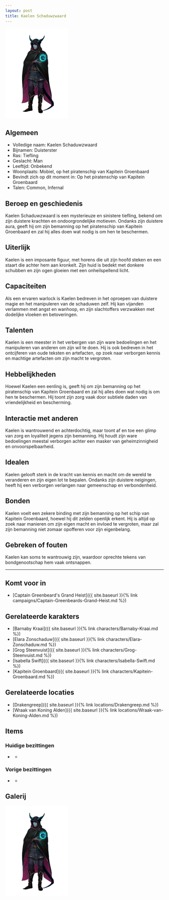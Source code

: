 ```yaml
---
layout: post
title: Kaelen Schaduwzwaard
---
```


<img src="../images/Kealen Schaduwzwaard.png" alt="Kaelen Schaduwzwaard" width=200>

## Algemeen
* Volledige naam: Kaelen Schaduwzwaard
* Bijnamen: Duisterster
* Ras: Tiefling
* Geslacht: Man
* Leeftijd: Onbekend
* Woonplaats: Mobiel, op het piratenschip van Kapitein Groenbaard
* Bevindt zich op dit moment in: Op het piratenschip van Kapitein Groenbaard
* Talen: Common, Infernal

## Beroep en geschiedenis
Kaelen Schaduwzwaard is een mysterieuze en sinistere tiefling, bekend om zijn duistere krachten en ondoorgrondelijke motieven. Ondanks zijn duistere aura, geeft hij om zijn bemanning op het piratenschip van Kapitein Groenbaard en zal hij alles doen wat nodig is om hen te beschermen.

## Uiterlijk
Kaelen is een imposante figuur, met horens die uit zijn hoofd steken en een staart die achter hem aan kronkelt. Zijn huid is bedekt met donkere schubben en zijn ogen gloeien met een onheilspellend licht.

## Capaciteiten
Als een ervaren warlock is Kaelen bedreven in het oproepen van duistere magie en het manipuleren van de schaduwen zelf. Hij kan vijanden verlammen met angst en wanhoop, en zijn slachtoffers verzwakken met dodelijke vloeken en betoveringen.

## Talenten
Kaelen is een meester in het verbergen van zijn ware bedoelingen en het manipuleren van anderen om zijn wil te doen. Hij is ook bedreven in het ontcijferen van oude teksten en artefacten, op zoek naar verborgen kennis en machtige artefacten om zijn macht te vergroten.

## Hebbelijkheden
Hoewel Kaelen een eenling is, geeft hij om zijn bemanning op het piratenschip van Kapitein Groenbaard en zal hij alles doen wat nodig is om hen te beschermen. Hij toont zijn zorg vaak door subtiele daden van vriendelijkheid en bescherming.

## Interactie met anderen
Kaelen is wantrouwend en achterdochtig, maar toont af en toe een glimp van zorg en loyaliteit jegens zijn bemanning. Hij houdt zijn ware bedoelingen meestal verborgen achter een masker van geheimzinnigheid en onvoorspelbaarheid.

## Idealen
Kaelen gelooft sterk in de kracht van kennis en macht om de wereld te veranderen en zijn eigen lot te bepalen. Ondanks zijn duistere neigingen, heeft hij een verborgen verlangen naar gemeenschap en verbondenheid.

## Bonden
Kaelen voelt een zekere binding met zijn bemanning op het schip van Kapitein Groenbaard, hoewel hij dit zelden openlijk erkent. Hij is altijd op zoek naar manieren om zijn eigen macht en invloed te vergroten, maar zal zijn bemanning niet zomaar opofferen voor zijn eigenbelang.

## Gebreken of fouten
Kaelen kan soms te wantrouwig zijn, waardoor oprechte tekens van bondgenootschap hem vaak ontsnappen.

---

## Komt voor in
* [Captain Greenbeard's Grand Heist]({{ site.baseurl }}{% link campaigns/Captain-Greenbeards-Grand-Heist.md %})

## Gerelateerde karakters
* [Barnaby Kraai]({{ site.baseurl }}{% link characters/Barnaby-Kraai.md %})
* [Elara Zonschaduw]({{ site.baseurl }}{% link characters/Elara-Zonschaduw.md %})
* [Grog Steenvuist]({{ site.baseurl }}{% link characters/Grog-Steenvuist.md %})
* [Isabella Swift]({{ site.baseurl }}{% link characters/Isabella-Swift.md %})
* [Kapitein Groenbaard]({{ site.baseurl }}{% link characters/Kapitein-Groenbaard.md %})

## Gerelateerde locaties
* [Drakengreep]({{ site.baseurl }}{% link locations/Drakengreep.md %})
* [Wraak van Koning Alden]({{ site.baseurl }}{% link locations/Wraak-van-Koning-Alden.md %})

## Items

### Huidige bezittingen
* -

### Vorige bezittingen
* -

## Galerij
<img src="../images/Kealen Schaduwzwaard.png" alt="Kaelen Schaduwzwaard" width=200>
